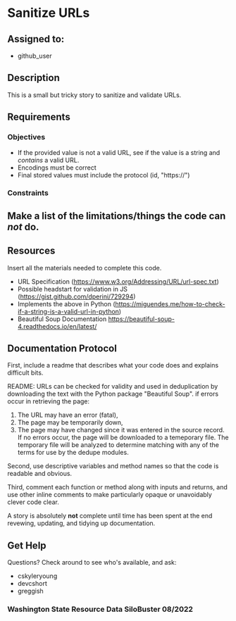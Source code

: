 # Sanitize URLs

## Assigned to:
- github_user

## Description
This is a small but tricky story to sanitize and validate URLs.

## Requirements

### Objectives

- If the provided value is not a valid URL, see if the value is a string and _contains_ a valid URL.
- Encodings must be correct
- Final stored values must include the protocol (id, "https://")

### Constraints
Make a list of the limitations/things the code can _not_ do.
- 

## Resources
Insert all the materials needed to complete this code.
- URL Specification (https://www.w3.org/Addressing/URL/url-spec.txt)
- Possible headstart for validation in JS (https://gist.github.com/dperini/729294)
- Implements the above in Python (https://miguendes.me/how-to-check-if-a-string-is-a-valid-url-in-python)
- Beautiful Soup Documentation https://beautiful-soup-4.readthedocs.io/en/latest/

## Documentation Protocol
First, include a readme that describes what your code does and explains difficult bits.

README:
URLs can be checked for validity and used in deduplication by downloading the text with the Python package "Beautiful Soup". if errors occur in retrieving the page:
  1. The URL may have an error (fatal),
  2. The page may be temporarily down,
  3. The page may have changed since it was entered in the source record.
If no errors occur, the page will be downloaded to a temeporary file.  The temporary file will be analyzed to determine matching with any of the terms for use by the dedupe modules.  

Second, use descriptive variables and method names so that the code is readable and obvious.


Third, comment each function or method along with inputs and returns, and use other inline comments to make particularly opaque or unavoidably clever code clear.

A story is absolutely __not__ complete until time has been spent at the end revewing, updating, and tidying up documentation.

## Get Help
Questions? Check around to see who's available, and ask:
- cskyleryoung
- devcshort
- greggish

### Washington State Resource Data SiloBuster 08/2022
